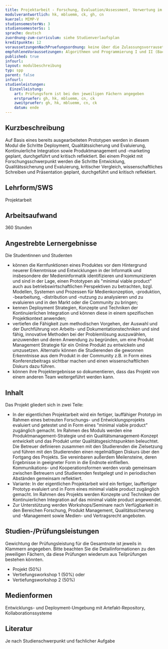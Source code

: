 ```yaml
---
title: Projektarbeit - Forschung, Evaluation/Assessment, Verwertung im Kontext des Studienschwerpunkts
modulverantwortlich: hk, mbluemm, ck, gh, cn
kuerzel: MIMP-V
studiensemesterWs: 3
studiensemesterSs: 1
sprache: deutsch
zuordnung-zum-curriculum: siehe Studienverlaufsplan
kreditpunkte: 12
voraussetzungenNachPruefungsordnung: keine über die Zulassungsvorrausetzungen zum Studium hinausgehenden
empfohleneVoraussetzungen: Algorithmen und Programmierung I und II (Bachelor), Softwaretechnik (Bachelor), BWL I - Grundlagen (Bachelor)
published: true
infourl: 
layout: modulbeschreibung
typ: spp
parent: false
infourl: 
studienleistungen:
  Einzelleistung:
    art: Prüfungsform ist bei den jeweiligen Fächern angegeben
    erstpruefer: gh, hk, mbluemm, cn, ck
    zweitpruefer: gh, hk, mbluemm, cn, ck
    datum: ende
---
```


## Kurzbeschreibung
Auf Basis eines bereits ausgearbeiteten Prototypen werden in diesem Modul die Schritte Deployment, Qualitätssicherung und Evaluierung, Kontinuierliche Integration sowie Produktmanagement und -marketing geplant, durchgeführt und kritisch reflektiert.
Bei einem Projekt mit Forschungsschwerpunkt werden die Schritte Entwicklung, Qualitätssicherung und Evaluierung, kritischer Vergleich, wissenschaftliches Schreiben und Präsentation geplant, durchgeführt und kritisch reflektiert.

## Lehrform/SWS 
Projektarbeit

## Arbeitsaufwand 
360 Stunden

## Angestrebte Lernergebnisse
Die Studentinnen und Studenten

- können die Kernfunktionen eines Produktes vor dem Hintergrund neuerer Erkenntnisse und Entwicklungen in der Informatik und insbesondere der Medieninformatik identifizieren und kommunizieren und sind in der Lage, einen Prototypen als "minimal viable product" auch aus betriebswirtschaftlichen Perspektiven zu betrachten, bzgl. Modellen, Systemen und Prozessen für Medienkonzeption, -produktion, -bearbeitung, -distribution und -nutzung zu analysieren und zu evaluieren und in den Markt oder die Community zu bringen;
- kennen Deployment Strategien, Konzepte und Techniken der Kontinuierlichen Integration und können diese in einem spezifischen Projektkontext anwenden;
- vertiefen die Fähigkeit zum methodischen Vorgehen, der Auswahl und der Durchführung von Arbeits- und Dokumentationstechniken und sind fähig, innovative Methoden bei der Problemlösung auszuwählen, anzuwenden und deren Anwendung zu begründen, um eine Produkt Management Strategie für ein Online Produkt zu entwickeln und umzusetzen. Alternativ können die Studierenden die gewonnen Erkenntnisse aus dem Produkt in der Community z.B. in Form eines Konferenzbeitrags sichtbar machen und einen wissenschaftlichen Diskurs dazu führen.
- können ihre Projektergebnisse so dokumentieren, dass das Projekt von einem anderen Team weitergeführt werden kann.


## Inhalt
Das Projekt gliedert sich in zwei Teile:

- In der eigentlichen Projektarbeit wird ein fertiger, lauffähiger Prototyp im Rahmen eines betreuten Forschungs- und Entwicklungsprojekts evaluiert und getestet und in Form eines "minimal viable product" zugänglich gemacht. Im Rahmen des Moduls werden eine Produktmanagement-Strategie und ein Qualitätsmanagement-Konzept entwickelt und das Produkt unter Qualitätsgesichtspunkten beleuchtet. Die Betreuer definieren zusammen mit den Studierenden die Zielsetzung und führen mit den Studierenden einen regelmäßigen Diskurs über den Fortgang des Projekts. Sie vereinbaren außerdem Meilensteine, deren Ergebnisse in geeigneter Form in die Endnote einfließen. Kommunikations- und Kooperationsformen werden vorab gemeinsam zwischen Betreuern und Studierenden festgelegt und in periodischen Abständen gemeinsam reflektiert.
- Variante: In der eigentlichen Projektarbeit wird ein fertiger, lauffertiger Prototyp evaluiert und in Form eines minimal viable product zugänglich gemacht. Im Rahmen des Projekts werden Konzepte und Techniken der Kontinuierlichen Integration auf das minimal viable product angewendet. 
- Zur Unterstützung werden Workshops/Seminare nach Verfügbarkeit in den Bereichen Forschung, Produkt Management, Qualitätssicherung und -Management sowie Medien- und Vertragsrecht angeboten.

## Studien-/Prüfungsleistungen
Gewichtung der Prüfungsleistung für die Gesamtnote ist jeweils in Klammern angegeben. Bitte beachten Sie die Detailinformationen zu den jeweiligen Fächern, da diese Prüfungen wiederum aus Teilprüfungen bestehen könnten.

- Projekt (50%)
- Vertiefungsworkshop 1 (50%) oder
- Vertiefungsworkshop 2 (50%)


## Medienformen
Entwicklungs- und Deployment-Umgebung mit Artefakt-Repository, Kollaborationssysteme

## Literatur
Je nach Studienschwerpunkt und fachlicher Aufgabe
